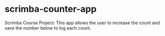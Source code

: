 # scrimba-counter-app

Scrimba Course Project: This app allows the user to increase the count and save the number below to log each count.
